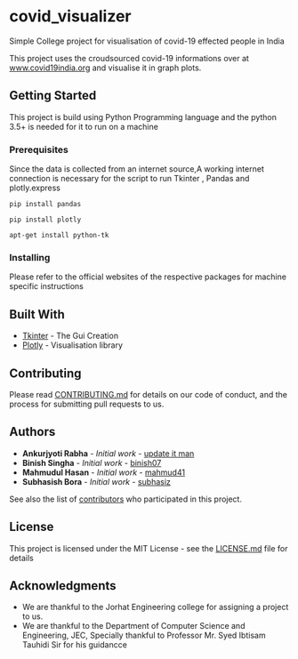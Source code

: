 # covid_visualizer
Simple College project for visualisation of covid-19 effected people in India

This project uses the croudsourced covid-19 informations over at www.covid19india.org and visualise it in graph plots.


## Getting Started

This project is build using Python Programming language and the python 3.5+ is needed for it to run on a machine
### Prerequisites

Since the data is collected from an internet source,A working internet connection is necessary for the script to run
Tkinter , Pandas and plotly.express
```
pip install pandas
```
```
pip install plotly
```
```
apt-get install python-tk
```
### Installing

Please refer to the official websites of the respective packages for machine specific instructions








## Built With

* [Tkinter](https://wiki.python.org/moin/TkInter) - The Gui Creation
* [Plotly](https://plotly.com/) - Visualisation library

## Contributing

Please read [CONTRIBUTING.md](https://gist.github.com/PurpleBooth/b24679402957c63ec426) for details on our code of conduct, and the process for submitting pull requests to us.


## Authors

* **Ankurjyoti Rabha** - *Initial work* - [update it man](https://github.com/PurpleBooth)
* **Binish Singha** - *Initial work* - [binish07](https://github.com/binish07)
* **Mahmudul Hasan** - *Initial work* - [mahmud41](https://github.com/mahmud41)
* **Subhasish Bora** - *Initial work* - [subhasiz](https://github.com/subhasiz)

See also the list of [contributors](https://github.com/your/project/contributors) who participated in this project.

## License

This project is licensed under the MIT License - see the [LICENSE.md](LICENSE.md) file for details

## Acknowledgments

* We are thankful to the Jorhat Engineering college for assigning a project to us.
* We are thankful to the Department of Computer Science and Engineering, JEC, Specially thankful to Professor Mr. Syed Ibtisam Tauhidi Sir for his guidancce
